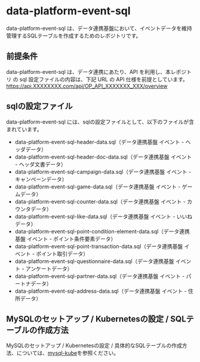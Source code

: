 # data-platform-event-sql 

data-platform-event-sql は、データ連携基盤において、イベントデータを維持管理するSQLテーブルを作成するためのレポジトリです。  

## 前提条件  
data-platform-event-sql は、データ連携にあたり、API を利用し、本レポジトリ の sql 設定ファイルの内容は、下記 URL の API 仕様を前提としています。  
https://api.XXXXXXXX.com/api/OP_API_XXXXXXX_XXX/overview   

## sqlの設定ファイル

data-platform-event-sql には、sqlの設定ファイルとして、以下のファイルが含まれています。    

* data-platform-event-sql-header-data.sql（データ連携基盤 イベント - ヘッダデータ）
* data-platform-event-sql-header-doc-data.sql（データ連携基盤 イベント - ヘッダ文書データ）
* data-platform-event-sql-campaign-data.sql（データ連携基盤 イベント - キャンペーンデータ）
* data-platform-event-sql-game-data.sql（データ連携基盤 イベント - ゲームデータ）
* data-platform-event-sql-counter-data.sql（データ連携基盤 イベント - カウンタデータ）
* data-platform-event-sql-like-data.sql（データ連携基盤 イベント - いいねデータ）
* data-platform-event-sql-point-condition-element-data.sql（データ連携基盤 イベント - ポイント条件要素データ）
* data-platform-event-sql-point-transaction-data.sql（データ連携基盤 イベント - ポイント取引データ）
* data-platform-event-sql-questionnaire-data.sql（データ連携基盤 イベント - アンケートデータ）
* data-platform-event-sql-partner-data.sql（データ連携基盤 イベント - パートナデータ）
* data-platform-event-sql-address-data.sql（データ連携基盤 イベント - 住所データ）

## MySQLのセットアップ / Kubernetesの設定 / SQLテーブルの作成方法
MySQLのセットアップ / Kubernetesの設定 / 具体的なSQLテーブルの作成方法、については、[mysql-kube](https://github.com/latonaio/mysql-kube)を参照ください。  
